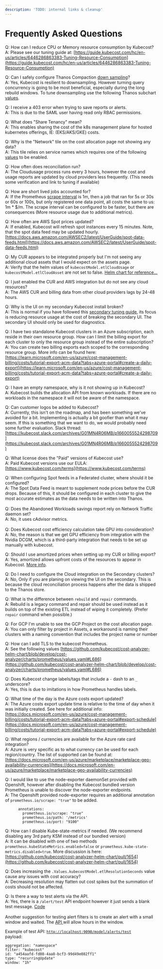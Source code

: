 ```yaml
---
description: 'TODO: internal links & cleanup'
---
```


# Frequently Asked Questions

Q: How can I reduce CPU or Memory resource consumption by Kubecost?\
A: Please see our tuning guide at: [https://guide.kubecost.com/hc/en-us/articles/6446286863383-Tuning-Resource-Consumption](https://guide.kubecost.com/hc/en-us/articles/6446286863383-Tuning-Resource-Consumption)

Q: Can I safely configure Thanos Compaction [down sampling](https://thanos.io/tip/components/compact.md/#downsampling)?\
A: Yes, Kubecost is resilient to downsampling. However turning query concurrency is going to be most beneficial, especially during the long rebuild windows. To tune downsampling use the following Thanos subchart [values](https://github.com/kubecost/cost-analyzer-helm-chart/blob/b5b089ce217636fb2b7e6f42daed37397d28d3aa/cost-analyzer/charts/thanos/values.yaml#L525-L530).

Q: I receive a 403 error when trying to save reports or alerts.\
A: This is due to the SAML user having read only RBAC permissions.&#x20;

Q: What does "Share Tenancy" mean?\
A: This enables sharing the cost of the k8s management plane for hosted kubernetes offerings, IE: (EKS/AKS/GKE) costs.

Q: Why is the "Network" tile on the cost allocation page not showing any data?\
A: This tile relies on service names which requires one of the following [values](https://github.com/kubecost/cost-analyzer-helm-chart/blob/b5b089ce217636fb2b7e6f42daed37397d28d3aa/cost-analyzer/values.yaml#L576-L585) to be enabled.

Q: How often does reconciliation run?\
A: The Cloudusage process runs every 3 hours, however the cost and usage reports are updated by cloud providers less frequently. (This needs some verification and link to tuning if available)

Q: How are short lived jobs accounted for?\
A: If the Prometheus [scrape interval](https://github.com/kubecost/cost-analyzer-helm-chart/blob/develop/cost-analyzer/values.yaml#L440) is 1m, then a job that ran for 5s or 30s or 60s or 100s, but only registered one data point, all costs the same to us: 1m \* $/m. The scrape interval can be configured to be faster, but there are consequences (More resource usage due to additional metrics).

Q: How often are AWS Spot prices updated?\
A: If enabled, Kubecost will refresh spot instances every 15 minutes. Note, that the spot data feed may be updated hourly. [https://docs.aws.amazon.com/AWSEC2/latest/UserGuide/spot-data-feeds.html](https://docs.aws.amazon.com/AWSEC2/latest/UserGuide/spot-data-feeds.html)

Q: My CUR appears to be integrated properly but I'm not seeing any additional cloud assets that I would expect on the assets page.\
A: Verify that the helm values of `kubecostModel.etlCloudUsage` or `kubecostModel.etlCloudAsset` are not set to false. [Helm chart for reference...](https://github.com/kubecost/cost-analyzer-helm-chart/blob/93d3255870766d236628359a969b7691450d0095/cost-analyzer/templates/cost-analyzer-deployment-template.yaml#L679-L688)

Q: I just enabled the CUR and AWS integration but do not see any cloud resources?\
A: The AWS CUR and billing data from other cloud providers lags by 24-48 hours.

Q: Why is the UI on my secondary Kubecost install broken?\
A: This is normal if you have followed this [secondary tuning guide](https://guide.kubecost.com/hc/en-us/articles/4423256582551-Kubecost-Secondary-Clusters), its focus is reducing resource usage at the cost of breaking the secondary UI. The secondary UI should only be used for diagnostics.

Q: I have two standalone Kubecost clusters in an Azure subscription, each reside in their own resource group. How can I limit the billing export for each cluster to only the resource group instead of the entire subscription?\
A: You can create two billing exports each scoped to the corresponding resource group. More info can be found here: [https://learn.microsoft.com/en-us/azure/cost-management-billing/costs/tutorial-export-acm-data?tabs=azure-portal#create-a-daily-export](https://learn.microsoft.com/en-us/azure/cost-management-billing/costs/tutorial-export-acm-data?tabs=azure-portal#create-a-daily-export)

Q: I have an empty namespace, why is it not showing up in Kubecost?\
A: Kubecost builds the allocation API from known workloads. If there are no workloads in the namespace it will not be aware of the namespace.

Q: Can customer logos be added to Kubecost?\
A: Currently, this isn't on the roadmap, and has been something we've avoided for a bit. Implementing is actually a bit goofier than what it may seem. If this is something that we want to do, we would probably need some further evaluation. Slack thread: [https://kubecost.slack.com/archives/G01MN4R06MB/p1660055524298709](https://kubecost.slack.com/archives/G01MN4R06MB/p1660055524298709)

Q: What license does the "Paid" versions of Kubecost use?\
A: Paid Kubecost versions use our EULA: [https://www.kubecost.com/terms](https://www.kubecost.com/terms)

Q: When configuring Spot feeds in a Federated cluster, where should it be configured?\
A: The Spot Data Feed is meant to supplement node prices before the CUR drops. Because of this, it should be configured in each cluster to give the most accurate estimates as the data needs to be written into Thanos.\
\
Q: Does the Abandoned Workloads savings report rely on Network Traffic daemon set?\
A: No, it uses cAdvisor metrics.\
\
Q: Does Kubecost cost efficiency calculation take GPU into consideration?\
A: No, the reason is that we get GPU efficiency from integration with the Nvidia DCGM, which is a third-party integration that needs to be set up manually with kubecost.

Q: Should I use amortized prices when setting up my CUR or billing export?\
A: Yes, amortized allows upfront costs of the resources to appear in Kubecost. [More info](https://guide.kubecost.com/hc/en-us/articles/4412369153687-Cloud-Integrations#cloud-integration-configurations).

Q: Do I need to configure the Cloud integration on the Secondary clusters?\
A: No, Only if you are planing on viewing the UI on the secondary. This is because the cloud reconciliation process happens after the data is shipped to the Thanos store.

Q: What is the difference between `rebuild` and `repair` commands.\
A: Rebuild is a legacy command and repair should be used instead as it builds on top of the existing ETL instead of wiping it completely. (Prefer `repair` command when possible.)

Q: For GCP I'm unable to see the GCP Project on the cost allocation page.\
A: You can only filter by project in Assets, a workaround is naming their clusters with a naming convention that includes the project name or number

Q: How can I add TLS to the kubecost Prometheus.\
A: See the following values [https://github.com/kubecost/cost-analyzer-helm-chart/blob/develop/cost-analyzer/charts/prometheus/values.yaml#L686](https://github.com/kubecost/cost-analyzer-helm-chart/blob/develop/cost-analyzer/charts/prometheus/values.yaml#L686)

Q: Does Kubecost change labels/tags that include a `-` dash to an `_` underscore?\
A: Yes, this is due to imitations in how Prometheus handles labels.

Q: What time of the day is the Azure costs export updated?\
A: The Azure costs export update time is relative to the time of day when it was initially created. See here for additional info: [https://docs.microsoft.com/en-us/azure/cost-management-billing/costs/tutorial-export-acm-data?tabs=azure-portal#export-schedule](https://docs.microsoft.com/en-us/azure/cost-management-billing/costs/tutorial-export-acm-data?tabs=azure-portal#export-schedule)

Q: What regions / currencies are available for the Azure rate card integration?\
A: Azure is very specific as to what currency can be used for each region/country. The list of supported can be found at: [https://docs.microsoft.com/en-us/azure/marketplace/marketplace-geo-availability-currencies](https://docs.microsoft.com/en-us/azure/marketplace/marketplace-geo-availability-currencies)

Q: I would like to use the node-exporter daemonSet provided with Openshift, however after disabling the Kubecost bundled version Prometheus is unable to discover the node-exporter endpoints.\
A: The Openshift provided node-exporter requires an additional annotation of `prometheus.io/scrape: "true"` to be added.&#x20;

```
      annotations:
        prometheus.io/scrape: "true"
        prometheus.io/path: '/metrics'
        prometheus.io/port: "9100"
```

Q: How can I disable Kube-state-metrics if needed. (We recommend disabling any 3rd party KSM instead of our bundled version)\
A: It can be disabled with one of two methods `prometheus.kubeStateMetrics.enabled=false` or `prometheus.kube-state-metrics.disabled=true`. More discussion is here: [https://github.com/kubecost/cost-analyzer-helm-chart/pull/1654](https://github.com/kubecost/cost-analyzer-helm-chart/pull/1654)

Q: Does increasing the `.Values.kubecostModel.etlResolutionSeconds` value cause any issues with cost accuracy?\
A: Decreasing resolution may flatten out cost spikes but the summation of costs should not be affected.

Q: Is there a way to test alerts via the API.\
A: Yes, there is a `/alert/test` API endpoint however it just sends a blank test message. [Code](https://github.com/kubecost/kubecost-cost-model/blob/948c2d1e9aff42808f5458be9f557769aad1b493/pkg/cmd/costmodel/costmodel.go#L2508)\
\
Another suggestion for testing alert filters is to create an alert with a small window and waited. The [API ](https://guide.kubecost.com/hc/en-us/articles/4407601796759-Alerts-Documentation#alerts-scheduler)will allow hours in the window.&#x20;

Example of test API: [`http://localhost:9090/model/alerts/test`](http://localhost:9090/model/alerts/test)\
payload:

```
aggregation: "namespace"
filter: "kubecost"
id: "a454aafd-fd08-4aa8-bcf3-99d49e082ff1"
type: "recurringUpdate"
window: "1h" 
```

###

